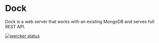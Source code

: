 # Dock

Dock is a web server that works with an existing MongoDB and serves full REST API.

  [![wercker status](https://app.wercker.com/status/f65df5ac48e79fe90fa5bfcb9a7e17a6/m "wercker status")](https://app.wercker.com/project/bykey/f65df5ac48e79fe90fa5bfcb9a7e17a6)